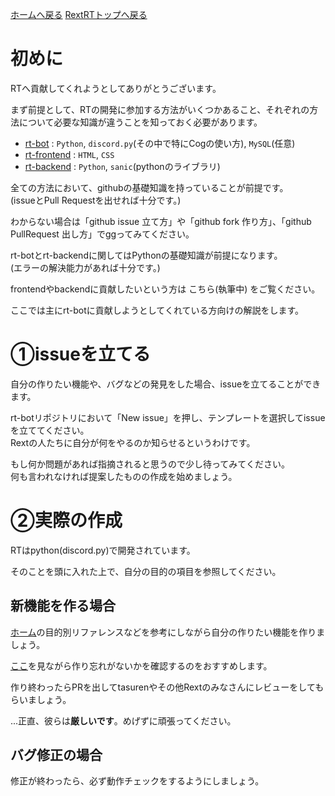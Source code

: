 [ホームへ戻る](../README.md) [RextRTトップへ戻る](README.md)

# 初めに
RTへ貢献してくれようとしてありがとうございます。

まず前提として、RTの開発に参加する方法がいくつかあること、それぞれの方法について必要な知識が違うことを知っておく必要があります。  

* [rt-bot](https://github.com/RextTeam/rt-bot) : `Python`, `discord.py`(その中で特にCogの使い方), `MySQL`(任意)
* [rt-frontend](https://github.com/RextTeam/rt-frontend) : `HTML`, `CSS`
* [rt-backend](https://github.com/RextTeam/rt-backend) : `Python`, `sanic`(pythonのライブラリ)

全ての方法において、githubの基礎知識を持っていることが前提です。  
(issueとPull Requestを出せれば十分です。)

わからない場合は「github issue 立て方」や「github fork 作り方」、「github PullRequest 出し方」でggってみてください。

rt-botとrt-backendに関してはPythonの基礎知識が前提になります。  
(エラーの解決能力があれば十分です。)

frontendやbackendに貢献したいという方は こちら(執筆中) をご覧ください。

ここでは主にrt-botに貢献しようとしてくれている方向けの解説をします。

# ①issueを立てる
自分の作りたい機能や、バグなどの発見をした場合、issueを立てることができます。

rt-botリポジトリにおいて「New issue」を押し、テンプレートを選択してissueを立ててください。  
Rextの人たちに自分が何をやるのか知らせるというわけです。

もし何か問題があれば指摘されると思うので少し待ってみてください。  
何も言われなければ提案したものの作成を始めましょう。

# ②実際の作成
RTはpython(discord.py)で開発されています。

そのことを頭に入れた上で、自分の目的の項目を参照してください。

## 新機能を作る場合
[ホーム](README.md)の目的別リファレンスなどを参考にしながら自分の作りたい機能を作りましょう。

[ここ](checklist.md)を見ながら作り忘れがないかを確認するのをおすすめします。

作り終わったらPRを出してtasurenやその他Rextのみなさんにレビューをしてもらいましょう。

...正直、彼らは**厳しいです**。めげずに頑張ってください。

## バグ修正の場合
修正が終わったら、必ず動作チェックをするようにしましょう。
